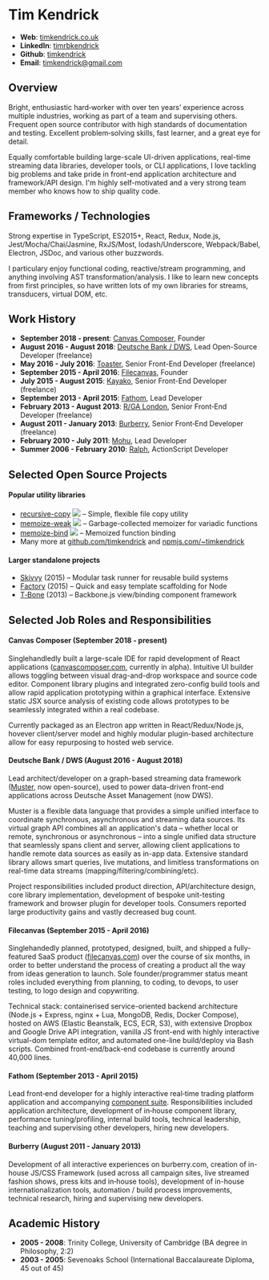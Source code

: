 # Tim Kendrick

- **Web**: [timkendrick.co.uk](https://timkendrick.co.uk/)
- **LinkedIn**: [timrbkendrick](https://www.linkedin.com/in/timrbkendrick)
- **Github**: [timkendrick](https://github.com/timkendrick)
- **Email**: [timkendrick@gmail.com](mailto:timkendrick@gmail.com)


## Overview

Bright, enthusiastic hard‑worker with over ten years’ experience across multiple industries, working as part of a team and supervising others. Frequent open source contributor with high standards of documentation and testing. Excellent problem‑solving skills, fast learner, and a great eye for detail.

Equally comfortable building large-scale UI-driven applications, real-time streaming data libraries, developer tools, or CLI applications, I love tackling big problems and take pride in front-end application architecture and framework/API design. I'm highly self-motivated and a very strong team member who knows how to ship quality code.

## Frameworks / Technologies

Strong expertise in TypeScript, ES2015+, React, Redux, Node.js, Jest/Mocha/Chai/Jasmine, RxJS/Most, lodash/Underscore, Webpack/Babel, Electron, JSDoc, and various other buzzwords.

I particulary enjoy functional coding, reactive/stream programming, and anything involving AST transformation/analysis. I like to learn new concepts from first principles, so have written lots of my own libraries for streams, transducers, virtual DOM, etc.

## Work History

- **September 2018 - present**: [Canvas Composer](https://www.canvascomposer.com/), Founder
- **August 2016 - August 2018**: [Deutsche Bank / DWS](http://dws.com/), Lead Open-Source Developer (freelance)
- **May 2016 - July 2016**: [Toaster](http://www.toaster.co/), Senior Front-End Developer (freelance)
- **September 2015 - April 2016**: [Filecanvas](https://www.filecanvas.com/), Founder
- **July 2015 - August 2015**: [Kayako](http://www.kayako.com/), Senior Front-End Developer (freelance)
- **September 2013 - April 2015**: [Fathom](http://fathomlondon.com/), Lead Developer
- **February 2013 - August 2013**: [R/GA London](http://rga.com/offices/london), Senior Front‑End Developer (freelance)
- **August 2011 - January 2013**: [Burberry](http://uk.burberry.com/), Senior Front‑End Developer (freelance)
- **February 2010 - July 2011**: [Mohu](http://studiomohu.com/), Lead Developer
- **Summer 2006 - February 2010**: [Ralph](http://ralphandco.com/), ActionScript Developer

## Selected Open Source Projects

#### Popular utility libraries

- [recursive-copy](https://github.com/timkendrick/recursive-copy) ![](https://img.shields.io/npm/dm/recursive-copy.svg) – Simple, flexible file copy utility
- [memoize-weak](https://github.com/timkendrick/memoize-weak) ![](https://img.shields.io/npm/dm/memoize-weak.svg) – Garbage-collected memoizer for variadic functions
- [memoize-bind](https://github.com/timkendrick/memoize-bind) ![](https://img.shields.io/npm/dm/memoize-bind.svg) – Memoized function binding
- Many more at [github.com/timkendrick](https://github.com/timkendrick) and [npmjs.com/~timkendrick](https://www.npmjs.com/~timkendrick)

#### Larger standalone projects

- [Skivvy](https://github.com/skivvyjs/skivvy) (2015) – Modular task runner for reusable build systems
- [Factory](https://github.com/timkendrick/factory) (2015) – Quick and easy template scaffolding for Node
- [T‑Bone](https://github.com/timkendrick/t-bone) (2013) – Backbone.js view/binding component framework

## Selected Job Roles and Responsibilities

#### Canvas Composer (September 2018 - present)

Singlehandledly built a large-scale IDE for rapid development of React applications ([canvascomposer.com](https://www.canvascomposer.com), currently in alpha). Intuitive UI builder allows toggling between visual drag-and-drop workspace and source code editor. Component library plugins and integrated zero-config build tools and allow rapid application prototyping within a graphical interface. Extensive static JSX source analysis of existing code allows prototypes to be seamlessly integrated within a real codebase.

Currently packaged as an Electron app written in React/Redux/Node.js, hovever client/server model and highly modular plugin-based architecture allow for easy repurposing to hosted web service.

#### Deutsche Bank / DWS (August 2016 - August 2018)

Lead architect/developer on a graph-based streaming data framework ([Muster](https://dwstech.github.io/muster/), now open-source), used to power data-driven front-end applications across Deutsche Asset Management (now DWS).

Muster is a flexible data language that provides a simple unified interface to coordinate synchronous, asynchronous and streaming data sources. Its virtual graph API combines all an application's data – whether local or remote, synchronous or asynchronous – into a single unified data structure that seamlessly spans client and server, allowing client applications to handle remote data sources as easily as in-app data. Extensive standard library allows smart queries, live mutations, and limitless transformations on real-time data streams (mapping/filtering/combining/etc).

Project responsibilities included product direction, API/architecture design, core library implementation, development of bespoke unit-testing framework and browser plugin for developer tools. Consumers reported large productivity gains and vastly decreased bug count.

#### Filecanvas (September 2015 - April 2016)

Singlehandedly planned, prototyped, designed, built, and shipped a fully-featured SaaS product ([filecanvas.com](https://www.filecanvas.com/)) over the course of six months, in order to better understand the process of creating a product all the way from ideas generation to launch. Sole founder/programmer status meant roles included everything from planning, to coding, to devops, to user testing, to logo design and copywriting.

Technical stack: containerised service-oriented backend architecture (Node.js + Express, nginx + Lua, MongoDB, Redis, Docker Compose), hosted on AWS (Elastic Beanstalk, ECS, ECR, S3), with extensive Dropbox and Google Drive API integration, vanilla JS front-end with highly interactive virtual-dom template editor, and automated one-line build/deploy via Bash scripts. Combined front-end/back-end codebase is currently around 40,000 lines.


#### Fathom (September 2013 - April 2015)

Lead front‑end developer for a highly interactive real‑time trading platform application and accompanying [component suite](https://www.fathomlondon.com/supergrid). Responsibilities included application architecture, development of in‑house component library, performance tuning/profiling, internal build tools, technical leadership, teaching and supervising other developers, hiring new developers.


#### Burberry (August 2011 - January 2013)

Development of all interactive experiences on burberry.com, creation of in-house JS/CSS Framework (used across all campaign sites, live streamed fashion shows, press kits and in‑house tools), development of in-house internationalization tools, automation / build process improvements, technical research, hiring and supervising new developers.


## Academic History
- **2005 - 2008**: Trinity College, University of Cambridge (BA degree in Philosophy, 2:2)
- **2003 - 2005**: Sevenoaks School (International Baccalaureate Diploma, 45 out of 45)
